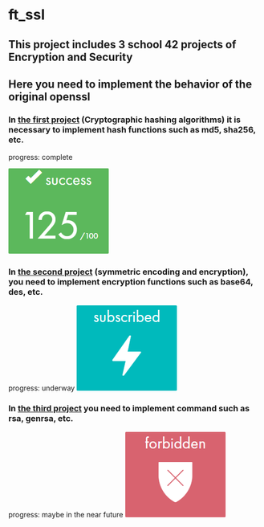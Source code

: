 # ft_ssl
## This project includes 3 school 42 projects of Encryption and Security
## Here you need to implement the behavior of the original openssl
### In [the first project](https://github.com/Dude-Rocker/ft_ssl/blob/master/resources/ft_ssl_md5.en.pdf) (Cryptographic hashing algorithms) it is necessary to implement hash functions such as md5, sha256, etc.

progress: complete

![](https://github.com/Dude-Rocker/ft_ssl/blob/master/resources/sucs125.png)
### In [the second project](https://github.com/Dude-Rocker/ft_ssl/blob/master/resources/ft_ssl_des.en.pdf) (symmetric encoding and encryption), you need to implement encryption functions such as base64, des, etc.

progress: underway
![](https://github.com/Dude-Rocker/ft_ssl/blob/master/resources/subsc.png)
### In [the third project](https://github.com/Dude-Rocker/ft_ssl/blob/master/resources/ft_ssl_rsa.en.pdf) you need to implement command such as rsa, genrsa, etc.

progress: maybe in the near future
![](https://github.com/Dude-Rocker/ft_ssl/blob/master/resources/forbid.png)
